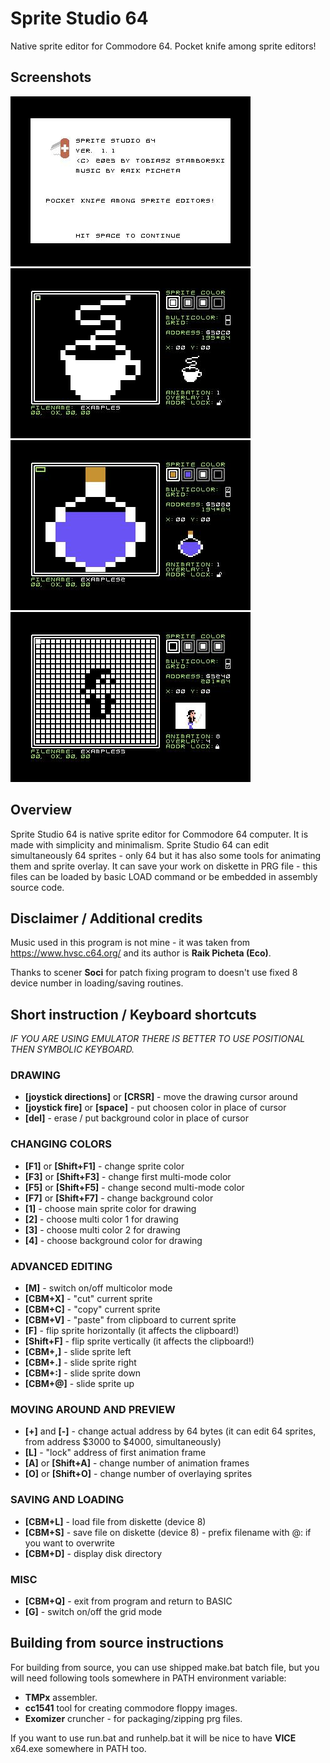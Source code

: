 # Sprite Studio 64
Native sprite editor for Commodore 64. Pocket knife among sprite editors!
## Screenshots
![Screenshot 1](screenshot-0.jpg)
![Screenshot 2](screenshot-1.jpg)
![Screenshot 3](screenshot-2.jpg)
![Screenshot 4](screenshot-3.jpg)
## Overview
Sprite Studio 64 is native sprite editor for Commodore 64 computer.
It is made with simplicity and minimalism.
Sprite Studio 64 can edit simultaneously 64 sprites - only 64 but it has also some tools for animating them and sprite overlay.
It can save your work on diskette in PRG file - this files can be loaded by basic LOAD command or be embedded in assembly source code.
## Disclaimer / Additional credits
Music used in this program is not mine - it was taken from https://www.hvsc.c64.org/ and its author is **Raik Picheta (Eco)**.

Thanks to scener **Soci** for patch fixing program to doesn't use fixed 8 device number in loading/saving routines.
## Short instruction / Keyboard shortcuts
*IF YOU ARE USING EMULATOR THERE IS BETTER TO USE POSITIONAL THEN SYMBOLIC KEYBOARD.*
### DRAWING
* **[joystick directions]** or **[CRSR]** - move the drawing cursor around
* **[joystick fire]** or **[space]** - put choosen color in place of cursor
* **[del]** - erase / put background color in place of cursor
### CHANGING COLORS
* **[F1]** or **[Shift+F1]** - change sprite color
* **[F3]** or **[Shift+F3]** - change first multi-mode color
* **[F5]** or **[Shift+F5]** - change second multi-mode color
* **[F7]** or **[Shift+F7]** - change background color
* **[1]** - choose main sprite color for drawing
* **[2]** - choose multi color 1 for drawing
* **[3]** - choose multi color 2 for drawing
* **[4]** - choose background color for drawing
### ADVANCED EDITING
* **[M]** - switch on/off multicolor mode
* **[CBM+X]** - "cut" current sprite
* **[CBM+C]** - "copy" current sprite
* **[CBM+V]** - "paste" from clipboard to current sprite
* **[F]** - flip sprite horizontally (it affects the clipboard!)
* **[Shift+F]** - flip sprite vertically (it affects the clipboard!)
* **[CBM+,]** - slide sprite left
* **[CBM+.]** - slide sprite right
* **[CBM+:]** - slide sprite down
* **[CBM+@]** - slide sprite up
### MOVING AROUND AND PREVIEW
* **[+]** and **[-]** - change actual address by 64 bytes (it can edit 64 sprites, from address $3000 to $4000, simultaneously)
* **[L]** - "lock" address of first animation frame
* **[A]** or **[Shift+A]** - change number of animation frames
* **[O]** or **[Shift+O]** - change number of overlaying sprites
### SAVING AND LOADING
* **[CBM+L]** - load file from diskette (device 8)
* **[CBM+S]** - save file on diskette (device 8) - prefix filename with @: if you want to overwrite
* **[CBM+D]** - display disk directory
### MISC
* **[CBM+Q]** - exit from program and return to BASIC
* **[G]** - switch on/off the grid mode
## Building from source instructions
For building from source, you can use shipped make.bat batch file, but you will need following tools somewhere in PATH environment variable:
* **TMPx** assembler.
* **cc1541** tool for creating commodore floppy images.
* **Exomizer** cruncher - for packaging/zipping prg files.

If you want to use run.bat and runhelp.bat it will be nice to have **VICE** x64.exe somewhere in PATH too.
